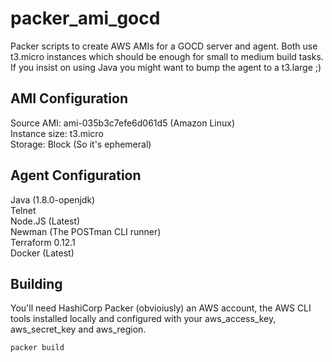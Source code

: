 # packer_ami_gocd

Packer scripts to create AWS AMIs for a GOCD server and agent.  Both use t3.micro instances which should be enough for small to medium build tasks.  If you insist on using Java you might want to bump the agent to a t3.large ;)

## AMI Configuration

Source AMI: ami-035b3c7efe6d061d5 (Amazon Linux)<br/>
Instance size: t3.micro<br/>
Storage: Block (So it's ephemeral)<br/>

## Agent Configuration

Java (1.8.0-openjdk)<br/>
Telnet<br/>
Node.JS (Latest)<br/>
Newman (The POSTman CLI runner)<br/>
Terraform 0.12.1<br/>
Docker (Latest)<br/>

## Building

You'll need HashiCorp Packer (obvioiusly) an AWS account, the AWS CLI tools installed locally and configured with your aws_access_key, aws_secret_key and aws_region.

```bash
packer build
```